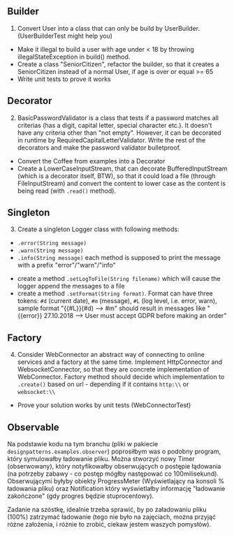 ## Builder

1. Convert User into a class that can only be build by UserBuilder. (UserBuilderTest might help you)
+ Make it illegal to build a user with age under < 18 by throwing illegalStateException in build() method.
+ Create a class "SeniorCitizen", refactor the builder, so that it creates a SeniorCitizen instead of a normal User, if age is over or equal >= 65
+ Write unit tests to prove it works

## Decorator

2. BasicPasswordValidator is a class that tests if a password matches all criterias (has a digit, capital letter, special character etc.). It doesn't have any criteria other than "not empty". However, it can be decorated in runtime by RequiredCapitalLetterValidator. Write the rest of the decorators and make the password validator bulletproof.
+ Convert the Coffee from examples into a Decorator
+ Create a LowerCaseInputStream, that can decorate BufferedInputStream (which is a decorator itself, BTW), so that it could load a file (through FileInputStream) and convert the content to lower case as the content is being read (with `.read()` method). 

## Singleton

3. Create a singleton Logger class with following methods:
- `.error(String message)`
- `.warn(String message)`
- `.info(String message)`
each method is supposed to print the message with a prefix "error"/"warn"/"info"
+ create a method `.setLogToFile(String filename)` which will cause the logger append the messages to a file
+ create a method `.setFormat(String format)`. Format can have three tokens: `#d` (current date), `#m` (message), `#L` (log level, i.e. error, warn), sample format "{{#L}}(#d) --> #m" should result in messages like "{{error}} 27.10.2018 --> User must accept GDPR before making an order"

## Factory

4. Consider WebConnector an abstract way of connecting to online services and a factory at the same time. Implement HttpConnector and WebsocketConnector, so that they are concrete implementation of WebConnector. Factory method should decide which implementation to `.create()` based on url - depending if it contains `http:\\` or `websocket:\\`
+ Prove your solution works by unit tests (WebConnectorTest)

## Observable

Na podstawie kodu na tym branchu (pliki w pakiecie `designpatterns.examples.observer`) poprosiłbym was o podobny program, który symulowałby ładowanie pliku. Można stworzyć nowy Timer (obserwowany), który notyfikowałby obserwujących o postępie łądowania (na potrzeby zabawy - co postęp mógłby następować co 100milisekund). Obserwującymi byłyby obiekty ProgressMeter (Wyświetlający na konsoli % ładowania pliku) oraz Notification który wyświetlałby informację "ładowanie zakończone" (gdy progres będzie stuprocentowy).

Zadanie na szóstkę, idealnie trzeba sprawić, by po załadowaniu pliku (100%) zatrzymać ładowanie (tego nie było na zajęciach, można przyjąć różne założenia,  i różnie to zrobić, ciekaw jestem waszych pomysłów).